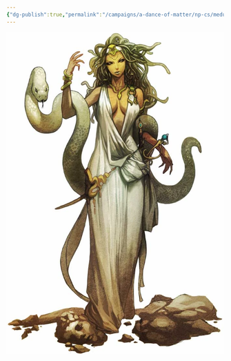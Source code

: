 ```yaml
---
{"dg-publish":true,"permalink":"/campaigns/a-dance-of-matter/np-cs/medusa-priestess/"}
---
```


![attachments/Medusa_Priestess.webp|Medusa_Priestess](/img/user/attachments/Medusa_Priestess.webp)